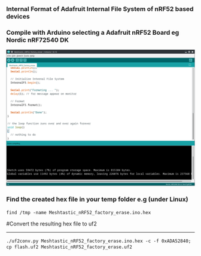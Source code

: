 
### Internal Format of Adafruit Internal File System of nRF52 based devices

### Compile with Arduino selecting a Adafruit nRF52 Board eg Nordic nRF72540 DK

![Screenshot_20220506_225929](Screenshot_20220506_225929.png)

### Find the created hex file in your temp folder e.g (under Linux)

```
find /tmp -name Meshtastic_nRF52_factory_erase.ino.hex
```

#Convert the resulting hex file to uf2
______________________________________
```
./uf2conv.py Meshtastic_nRF52_factory_erase.ino.hex -c -f 0xADA52840; cp flash.uf2 Meshtastic_nRF52_factory_erase.uf2
```
